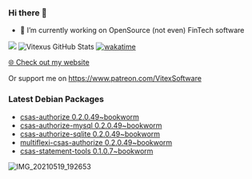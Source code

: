 ### Hi there 👋

- 🔭 I’m currently working on OpenSource  (not even) FinTech software

![](https://komarev.com/ghpvc/?username=Vitexus)
![Vitexus GitHub Stats](https://github-readme-stats.vercel.app/api?username=Vitexus&show_icons=true)
[![wakatime](https://wakatime.com/badge/user/5abba9ca-813e-43ac-9b5f-b1cfdf3dc1c7.svg)](https://wakatime.com/@5abba9ca-813e-43ac-9b5f-b1cfdf3dc1c7)

<p><a href="https://vitexsoftware.cz">🌐 Check out my website</a></p>

Or support me on https://www.patreon.com/VitexSoftware

### Latest Debian Packages
<!-- DEBIAN-PACKAGES-LIST:START -->
- [csas-authorize 0.2.0.49~bookworm](https://repo.vitexsoftware.com/package.php?package=csas-authorize)
- [csas-authorize-mysql 0.2.0.49~bookworm](https://repo.vitexsoftware.com/package.php?package=csas-authorize-mysql)
- [csas-authorize-sqlite 0.2.0.49~bookworm](https://repo.vitexsoftware.com/package.php?package=csas-authorize-sqlite)
- [multiflexi-csas-authorize 0.2.0.49~bookworm](https://repo.vitexsoftware.com/package.php?package=multiflexi-csas-authorize)
- [csas-statement-tools 0.1.0.7~bookworm](https://repo.vitexsoftware.com/package.php?package=csas-statement-tools)
<!-- DEBIAN-PACKAGES-LIST:END -->

![IMG_20210519_192653](https://user-images.githubusercontent.com/2621130/120022731-1bd48900-bfed-11eb-90f9-4f88f560b8b7.jpg)

<!--
**Vitexus/Vitexus** is a ✨ _special_ ✨ repository because its `README.md` (this file) appears on your GitHub profile.

Here are some ideas to get you started:

- 🌱 I’m currently learning ...
- 👯 I’m looking to collaborate on ...
- 🤔 I’m looking for help with ...
- 💬 Ask me about ...
- 📫 How to reach me: ...
- 😄 Pronouns: ...
- ⚡ Fun fact: ...
-->


